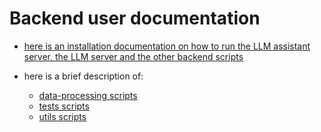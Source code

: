 # Backend user documentation

- [here is an installation documentation on how to run the LLM assistant server, the LLM server and the other backend scripts](../backend/README.md)

- here is a brief description of:
    - [data-processing scripts](../backend/data-processing/README.md)
    - [tests scripts](../backend/tests/README.md)
    - [utils scripts](../backend/utils/README.md)